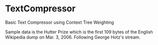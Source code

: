 # TextCompressor
Basic Text Compressor using Context Tree Weighting

Sample data is the Hutter Prize which is the first 109 bytes of the English Wikipedia dump on Mar. 3, 2006.
Following George Hotz's stream.
